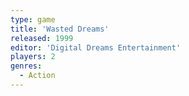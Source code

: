 ```yaml
---
type: game
title: 'Wasted Dreams'
released: 1999
editor: 'Digital Dreams Entertainment'
players: 2
genres:
  - Action
---
```

